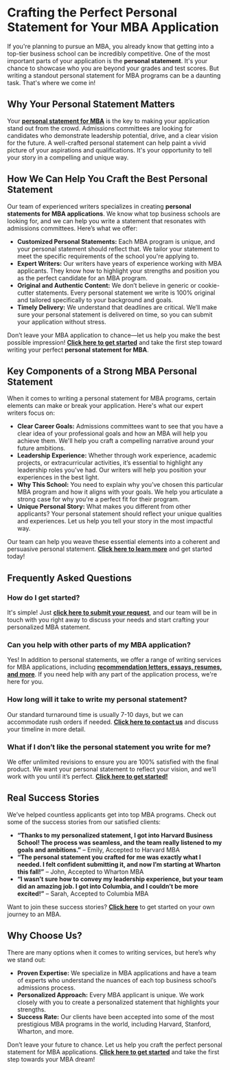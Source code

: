 # Crafting the Perfect Personal Statement for Your MBA Application

If you're planning to pursue an MBA, you already know that getting into a top-tier business school can be incredibly competitive. One of the most important parts of your application is the **personal statement**. It's your chance to showcase who you are beyond your grades and test scores. But writing a standout personal statement for MBA programs can be a daunting task. That's where we come in!

## Why Your Personal Statement Matters

Your [**personal statement for MBA**](https://tinyurl.com/topessay?keyword=personal+statements+for+mba) is the key to making your application stand out from the crowd. Admissions committees are looking for candidates who demonstrate leadership potential, drive, and a clear vision for the future. A well-crafted personal statement can help paint a vivid picture of your aspirations and qualifications. It's your opportunity to tell your story in a compelling and unique way.

## How We Can Help You Craft the Best Personal Statement

Our team of experienced writers specializes in creating **personal statements for MBA applications**. We know what top business schools are looking for, and we can help you write a statement that resonates with admissions committees. Here’s what we offer:

- **Customized Personal Statements:** Each MBA program is unique, and your personal statement should reflect that. We tailor your statement to meet the specific requirements of the school you're applying to.
- **Expert Writers:** Our writers have years of experience working with MBA applicants. They know how to highlight your strengths and position you as the perfect candidate for an MBA program.
- **Original and Authentic Content:** We don’t believe in generic or cookie-cutter statements. Every personal statement we write is 100% original and tailored specifically to your background and goals.
- **Timely Delivery:** We understand that deadlines are critical. We’ll make sure your personal statement is delivered on time, so you can submit your application without stress.

Don’t leave your MBA application to chance—let us help you make the best possible impression! [**Click here to get started**](https://tinyurl.com/topessay?keyword=personal+statements+for+mba) and take the first step toward writing your perfect **personal statement for MBA**.

## Key Components of a Strong MBA Personal Statement

When it comes to writing a personal statement for MBA programs, certain elements can make or break your application. Here's what our expert writers focus on:

- **Clear Career Goals:** Admissions committees want to see that you have a clear idea of your professional goals and how an MBA will help you achieve them. We'll help you craft a compelling narrative around your future ambitions.
- **Leadership Experience:** Whether through work experience, academic projects, or extracurricular activities, it’s essential to highlight any leadership roles you've had. Our writers will help you position your experiences in the best light.
- **Why This School:** You need to explain why you’ve chosen this particular MBA program and how it aligns with your goals. We help you articulate a strong case for why you're a perfect fit for their program.
- **Unique Personal Story:** What makes you different from other applicants? Your personal statement should reflect your unique qualities and experiences. Let us help you tell your story in the most impactful way.

Our team can help you weave these essential elements into a coherent and persuasive personal statement. [**Click here to learn more**](https://tinyurl.com/topessay?keyword=personal+statements+for+mba) and get started today!

## Frequently Asked Questions

### How do I get started?

It's simple! Just [**click here to submit your request**](https://tinyurl.com/topessay?keyword=personal+statements+for+mba), and our team will be in touch with you right away to discuss your needs and start crafting your personalized MBA statement.

### Can you help with other parts of my MBA application?

Yes! In addition to personal statements, we offer a range of writing services for MBA applications, including [**recommendation letters, essays, resumes, and more**](https://tinyurl.com/topessay?keyword=personal+statements+for+mba). If you need help with any part of the application process, we're here for you.

### How long will it take to write my personal statement?

Our standard turnaround time is usually 7-10 days, but we can accommodate rush orders if needed. [**Click here to contact us**](https://tinyurl.com/topessay?keyword=personal+statements+for+mba) and discuss your timeline in more detail.

### What if I don’t like the personal statement you write for me?

We offer unlimited revisions to ensure you are 100% satisfied with the final product. We want your personal statement to reflect your vision, and we’ll work with you until it’s perfect. [**Click here to get started!**](https://tinyurl.com/topessay?keyword=personal+statements+for+mba)

## Real Success Stories

We’ve helped countless applicants get into top MBA programs. Check out some of the success stories from our satisfied clients:

- **“Thanks to my personalized statement, I got into Harvard Business School! The process was seamless, and the team really listened to my goals and ambitions.”** – Emily, Accepted to Harvard MBA
- **“The personal statement you crafted for me was exactly what I needed. I felt confident submitting it, and now I’m starting at Wharton this fall!”** – John, Accepted to Wharton MBA
- **“I wasn’t sure how to convey my leadership experience, but your team did an amazing job. I got into Columbia, and I couldn’t be more excited!”** – Sarah, Accepted to Columbia MBA

Want to join these success stories? [**Click here**](https://tinyurl.com/topessay?keyword=personal+statements+for+mba) to get started on your own journey to an MBA.

## Why Choose Us?

There are many options when it comes to writing services, but here’s why we stand out:

- **Proven Expertise:** We specialize in MBA applications and have a team of experts who understand the nuances of each top business school’s admissions process.
- **Personalized Approach:** Every MBA applicant is unique. We work closely with you to create a personalized statement that highlights your strengths.
- **Success Rate:** Our clients have been accepted into some of the most prestigious MBA programs in the world, including Harvard, Stanford, Wharton, and more.

Don’t leave your future to chance. Let us help you craft the perfect personal statement for MBA applications. [**Click here to get started**](https://tinyurl.com/topessay?keyword=personal+statements+for+mba) and take the first step towards your MBA dream!
